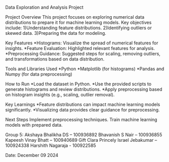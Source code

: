 Data Exploration and Analysis Project

Project Overview
This project focuses on exploring numerical data distributions to prepare it for machine learning models. Key objectives include:
1)Understanding feature distributions.
2)Identifying outliers or skewed data.
3)Preparing the data for modeling.

Key Features
*Histograms: Visualize the spread of numerical features for insights.
*Feature Evaluation: Highlighted relevant features for analysis.
*Preprocessing Guidance: Suggested steps for scaling, removing outliers, and transformations based on data distribution.

Tools and Libraries Used
*Python
*Matplotlib (for histograms)
*Pandas and Numpy (for data preprocessing)

How to Run
*Load the dataset in Python.
*Use the provided scripts to generate histograms and review distributions.
*Apply preprocessing based on histogram insights (e.g., scaling, outlier removal).

Key Learnings
*Feature distributions can impact machine learning models significantly.
*Visualizing data provides clear guidance for preprocessing.

Next Steps
Implement preprocessing techniques.
Train machine learning models with prepared data.


Group 5: Akshaya Bhalikha DS – 100936892
Bhavanish S Nair – 100936855
Kapeesh Vinay Bhatt – 100940689
Gift Clara Princely Israel Jebakumar – 100924338
Harshith Nagaraja - 100922585

Date: December 09 2024
